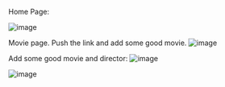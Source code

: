 

Home Page:

![image](https://user-images.githubusercontent.com/33378336/39510513-9f4a664e-4df2-11e8-9d6c-26cd04c25ea6.png)

Movie page. Push the link and add some good movie.
![image](https://user-images.githubusercontent.com/33378336/39510520-a56cebd2-4df2-11e8-9d7f-c06f847b2aae.png)

Add some good movie and director:
![image](https://user-images.githubusercontent.com/33378336/39510534-adce3ede-4df2-11e8-9961-ee9ed6821c01.png)


![image](https://user-images.githubusercontent.com/33378336/39510547-b4fde04c-4df2-11e8-8ec7-621fe1394490.png)
